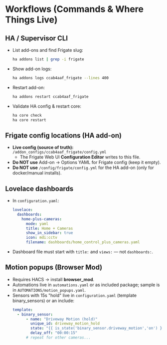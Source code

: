 # Workflows (Commands & Where Things Live)

## HA / Supervisor CLI
- List add-ons and find Frigate slug:
  ```bash
  ha addons list | grep -i frigate
  ```
- Show add-on logs:
  ```bash
  ha addons logs ccab4aaf_frigate --lines 400
  ```
- Restart add-on:
  ```bash
  ha addons restart ccab4aaf_frigate
  ```
- Validate HA config & restart core:
  ```bash
  ha core check
  ha core restart
  ```

## Frigate config locations (HA add-on)
- **Live config (source of truth):** `/addon_configs/ccab4aaf_frigate/config.yml`
  - The Frigate Web UI **Configuration Editor** writes to this file.
- **Do NOT use** Add-on → Options YAML for Frigate config (keep it empty).
- **Do NOT use** `/config/frigate/config.yml` for the HA add-on (only for docker/manual installs).

## Lovelace dashboards
- In `configuration.yaml`:
  ```yaml
  lovelace:
    dashboards:
      home-plus-cameras:
        mode: yaml
        title: Home + Cameras
        show_in_sidebar: true
        icon: mdi:cctv
        filename: dashboards/home_control_plus_cameras.yaml
  ```
- Dashboard file must start with `title:` and `views:` — not `dashboards:`.

## Motion popups (Browser Mod)
- Requires HACS → install **browser_mod**.
- Automations live in `automations.yaml` or as included package; sample is in `AUTOMATIONS/motion_popups.yaml`.
- Sensors with 15s "hold" live in `configuration.yaml` (template binary_sensors) or an include:
  ```yaml
  template:
    - binary_sensor:
        - name: "Driveway Motion (hold)"
          unique_id: driveway_motion_hold
          state: "{{ is_state('binary_sensor.driveway_motion','on') }}"
          delay_off: "00:00:15"
        # repeat for other cameras...
  ```
